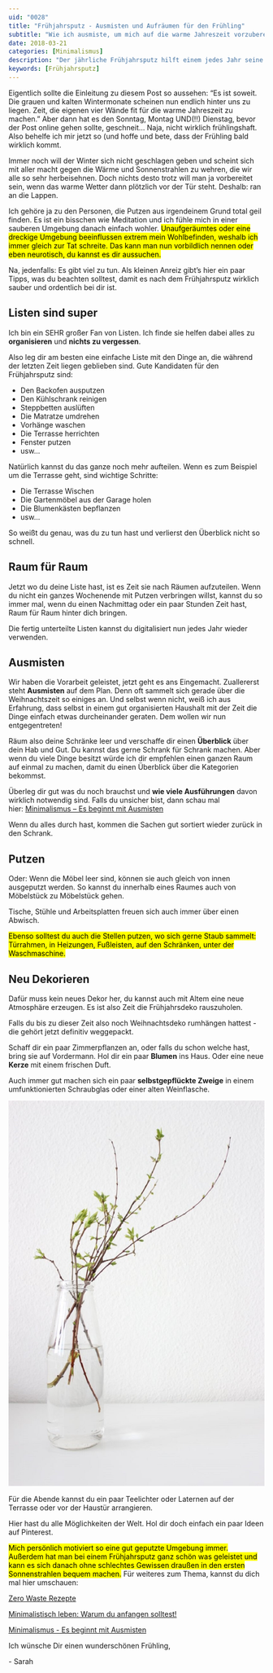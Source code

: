 ```yaml
---
uid: "0028"
title: "Frühjahrsputz - Ausmisten und Aufräumen für den Frühling"
subtitle: "Wie ich ausmiste, um mich auf die warme Jahreszeit vorzubereiten"
date: 2018-03-21
categories: [Minimalismus]
description: "Der jährliche Frühjahrsputz hilft einem jedes Jahr seine Sachen zusammen zu bekommen. Ich zeige dir wie ich das mache."
keywords: [Frühjahrsputz]
---
```

Eigentlich sollte die Einleitung zu diesem Post so aussehen: “Es ist soweit. Die grauen und kalten Wintermonate scheinen nun endlich hinter uns zu liegen. Zeit, die eigenen vier Wände fit für die warme Jahreszeit zu machen.”
Aber dann hat es den Sonntag, Montag UND(!!) Dienstag, bevor der Post online gehen sollte, geschneit… Naja, nicht wirklich frühlingshaft. Also behelfe ich mir jetzt so (und hoffe und bete, dass der Frühling bald wirklich kommt.

Immer noch will der Winter sich nicht geschlagen geben und scheint sich mit aller macht gegen die Wärme und Sonnenstrahlen zu wehren, die wir alle so sehr herbeisehnen. Doch nichts desto trotz will man ja vorbereitet sein, wenn das warme Wetter dann plötzlich vor der Tür steht. Deshalb: ran an die Lappen.

Ich gehöre ja zu den Personen, die Putzen aus irgendeinem Grund total geil finden. Es ist ein bisschen wie Meditation und ich fühle mich in einer sauberen Umgebung danach einfach wohler. <mark>Unaufgeräumtes oder eine dreckige Umgebung beeinflussen extrem mein Wohlbefinden, weshalb ich immer gleich zur Tat schreite. Das kann man nun vorbildlich nennen oder eben neurotisch, du kannst es dir aussuchen.</mark>

Na, jedenfalls: Es gibt viel zu tun. Als kleinen Anreiz gibt’s hier ein paar Tipps, was du beachten solltest, damit es nach dem Frühjahrsputz wirklich sauber und ordentlich bei dir ist.

## Listen sind super
Ich bin ein SEHR großer Fan von Listen. Ich finde sie helfen dabei alles zu **organisieren** und **nichts zu vergessen**.

Also leg dir am besten eine einfache Liste mit den Dinge an, die während der letzten Zeit liegen geblieben sind. Gute Kandidaten für den Frühjahrsputz sind:

- Den Backofen ausputzen  
- Den Kühlschrank reinigen  
- Steppbetten auslüften  
- Die Matratze umdrehen  
- Vorhänge waschen  
- Die Terrasse herrichten  
- Fenster putzen  
- usw...

Natürlich kannst du das ganze noch mehr aufteilen. Wenn es zum Beispiel um die Terrasse geht, sind wichtige Schritte:

- Die Terrasse Wischen  
- Die Gartenmöbel aus der Garage holen  
- Die Blumenkästen bepflanzen  
- usw...

So weißt du genau, was du zu tun hast und verlierst den Überblick nicht so schnell.

## Raum für Raum
Jetzt wo du deine Liste hast, ist es Zeit sie nach Räumen aufzuteilen. Wenn du nicht ein ganzes Wochenende mit Putzen verbringen willst, kannst du so immer mal, wenn du einen Nachmittag oder ein paar Stunden Zeit hast, Raum für Raum hinter dich bringen.

Die fertig unterteilte Listen kannst du digitalisiert nun jedes Jahr wieder verwenden.

## Ausmisten
Wir haben die Vorarbeit geleistet, jetzt geht es ans Eingemacht. Zuallererst steht **Ausmisten** auf dem Plan. Denn oft sammelt sich gerade über die Weihnachtszeit so einiges an. Und selbst wenn nicht, weiß ich aus Erfahrung, dass selbst in einem gut organisierten Haushalt mit der Zeit die Dinge einfach etwas durcheinander geraten. Dem wollen wir nun entgegentreten!

Räum also deine Schränke leer und verschaffe dir einen **Überblick** über dein Hab und Gut. Du kannst das gerne Schrank für Schrank machen. Aber wenn du viele Dinge besitzt würde ich dir empfehlen einen ganzen Raum auf einmal zu machen, damit du einen Überblick über die Kategorien bekommst.

Überleg dir gut was du noch brauchst und **wie viele Ausführungen** davon wirklich notwendig sind. Falls du unsicher bist, dann schau mal hier: [Minimalismus – Es beginnt mit Ausmisten](/blog/minimalismus-ausmisten)

Wenn du alles durch hast, kommen die Sachen gut sortiert wieder zurück in den Schrank.

## Putzen
Oder: Wenn die Möbel leer sind, können sie auch gleich von innen ausgeputzt werden. So kannst du innerhalb eines Raumes auch von Möbelstück zu Möbelstück gehen.

Tische, Stühle und Arbeitsplatten freuen sich auch immer über einen Abwisch.

<mark>Ebenso solltest du auch die Stellen putzen, wo sich gerne Staub sammelt: Türrahmen, in Heizungen, Fußleisten, auf den Schränken, unter der Waschmaschine.</mark>

## Neu Dekorieren
Dafür muss kein neues Dekor her, du kannst auch mit Altem eine neue Atmosphäre erzeugen. Es ist also Zeit die Frühjahrsdeko rauszuholen.

Falls du bis zu dieser Zeit also noch Weihnachtsdeko rumhängen hattest - die gehört jetzt definitiv weggepackt.

Schaff dir ein paar Zimmerpflanzen an, oder falls du schon welche hast, bring sie auf Vordermann. Hol dir ein paar **Blumen** ins Haus. Oder eine neue **Kerze** mit einem frischen Duft.

Auch immer gut machen sich ein paar **selbstgepflückte Zweige** in einem umfunktionierten Schraubglas oder einer alten Weinflasche.

![Selbst gepflückte Zweige](/assets/inpost-images/2017/2017-03-11-blumen.jpg "© {{ site.title }}")

Für die Abende kannst du ein paar Teelichter oder Laternen auf der Terrasse oder vor der Haustür arrangieren.

Hier hast du alle Möglichkeiten der Welt. Hol dir doch einfach ein paar Ideen auf Pinterest.

<mark>Mich persönlich motiviert so eine gut geputzte Umgebung immer. Außerdem hat man bei einem Frühjahrsputz ganz schön was geleistet und kann es sich danach ohne schlechtes Gewissen draußen in den ersten Sonnenstrahlen bequem machen.</mark> Für weiteres zum Thema, kannst du dich mal hier umschauen:

[Zero Waste Rezepte](/blog/zero_waste_rezepte)

[Minimalistisch leben: Warum du anfangen solltest!](/blog/minimalistisch-leben)

[Minimalismus - Es beginnt mit Ausmisten](/blog/minimalismus-ausmisten)

Ich wünsche Dir einen wunderschönen Frühling,

\- Sarah
